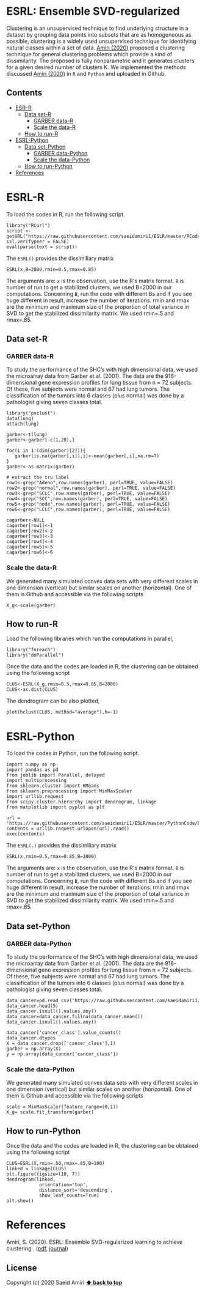 # ESRL: Ensemble SVD-regularized 
Clustering is an unsupervised technique to find underlying structure in a dataset by grouping
data points into subsets that are as homogeneous as possible, clustering is a widely used unsupervised technique for identifying natural classes within a set of data. [Amiri (2020)]() proposed a clustering technique for general clustering problems which provide a kind of dissimilarity. The proposed is fully nonparametric and it generates clusters for a given desired number of clusters K. 
We implemented the methods discussed [Amiri (2020)]() in `R` and `Python` and uploaded in Github.

## Contents
- [ESR-R](#esrl-r)
  - [Data set-R](#dataset-r)
    - [GARBER data-R](#garber-data-r)
    - [Scale the data-R](#scale-the-data-r)
  - [How to run-R](#how-to-run-r)
- [ESRL-Python](#esrl-python)
  - [Data set-Python](#dataset-python)
    - [GARBER data-Python](#garber-data-python)
    - [Scale the data-Python](#scale-the-data-python)
  - [How to run-Python](#how-to-run-python)
- [References](#references)

# ESRL-R
To load the codes in R, run the following script.
```
library("RCurl")
script <- getURL("https://raw.githubusercontent.com/saeidamiri1/ESLR/master/RCode/ESRL.R", ssl.verifypeer = FALSE)
eval(parse(text = script))
 ```
The ```ESRL()``` provides the dissimiliary matrix
```
ESRL(x,B=2000,rmin=0.5,rmax=0.85)
```

The arguments are: ```x``` is the observation, use the R's matrix format. ```B``` is number of run to get a stabilized clusters, we used B=2000 in our computations. Concerning ```B```, run the code with different Bs and if you see huge different in result, increase the number of iterations. rmin and rmax are the minimum and maximum size of the proportion of total variance in SVD to get the stabilized dissimilarity matrix. We used rmin=.5 and rmax=.85.


## Data set-R
###  GARBER data-R
To study the performance of the SHC’s with high dimensional data, we used the microarray data from Garber et al. (2001). The data are the 916-dimensional gene expression profiles for lung tissue from n = 72 subjects. Of these, five subjects were normal and 67 had lung tumors. The classification of the tumors into 6 classes (plus normal) was done by a pathologist giving seven classes total.

```
library("pvclust")
data(lung)
attach(lung)

garber<-t(lung)
garber<-garber[-c(1,20),]

for(i in 1:(dim(garber)[2])){
   garber[is.na(garber[,i]),i]<-mean(garber[,i],na.rm=T)
}
garber<-as.matrix(garber)

# extract the tru label
row1<-grep("Adeno",row.names(garber), perl=TRUE, value=FALSE)
row2<-grep("normal",row.names(garber), perl=TRUE, value=FALSE)
row3<-grep("SCLC",row.names(garber), perl=TRUE, value=FALSE)
row4<-grep("SCC",row.names(garber), perl=TRUE, value=FALSE)
row5<-grep("node",row.names(garber), perl=TRUE, value=FALSE)
row6<-grep("LCLC",row.names(garber), perl=TRUE, value=FALSE)

cagarber<-NULL
cagarber[row1]<-1
cagarber[row2]<-2
cagarber[row3]<-3
cagarber[row4]<-4
cagarber[row5]<-5
cagarber[row6]<-6
```

### Scale the data-R
We generated many simulated convex data sets with  very different scales in one dimension (vertical) but similar scales on another (horizontal). One of them is Github and accessible via the following scripts   

```
X_g<-scale(garber)
```

## How to run-R
Load the following libraries which run the computations in parallel,

```
library("foreach")
library("doParallel")
```
Once the data and the codes are loaded in R, the clustering can be obtained using the following script

```
CLUS<-ESRL(X_g,rmin=0.5,rmax=0.85,B=2000)
CLUS<-as.dist(CLUS)
```

The dendrogram can be also plotted,
```
plot(hclust(CLUS, method="average"),h=-1)
```



# ESRL-Python
To load the codes in Python, run the following script.
```
import numpy as np
import pandas as pd
from joblib import Parallel, delayed
import multiprocessing
from sklearn.cluster import KMeans
from sklearn.preprocessing import MinMaxScaler
import urllib.request
from scipy.cluster.hierarchy import dendrogram, linkage
from matplotlib import pyplot as plt

url = 'https://raw.githubusercontent.com/saeidamiri1/ESLR/master/PythonCode/ESRL.py'
contents = urllib.request.urlopen(url).read()
exec(contents)
 ```
The ```ESRL(.)``` provides the dissimiliary matrix
```
ESRL(x,rmin=0.5,rmax=0.85,B=2000)
```

The arguments are: ```x``` is the observation, use the R's matrix format. ```B``` is number of run to get a stabilized clusters, we used B=2000 in our computations. Concerning ```B```, run the code with different Bs and if you see huge different in result, increase the number of iterations. rmin and rmax are the minimum and maximum size of the proportion of total variance in SVD to get the stabilized dissimilarity matrix. We used rmin=.5 and rmax=.85.

## Data set-Python
###  GARBER data-Python
To study the performance of the SHC’s with high dimensional data, we used the microarray data from Garber et al. (2001). The data are the 916-dimensional gene expression profiles for lung tissue from n = 72 subjects. Of these, five subjects were normal and 67 had lung tumors. The classification of the tumors into 6 classes (plus normal) was done by a pathologist giving seven classes total.

```
data_cancer=pd.read_csv('https://raw.githubusercontent.com/saeidamiri1/saeidamiri1.github.io/master/public/general_data/class_lung_cancer/lung_cancer.csv',sep=';')
data_cancer.head(5)
data_cancer.isnull().values.any()
data_cancer=data_cancer.fillna(data_cancer.mean())
data_cancer.isnull().values.any()

data_cancer['cancer_class'].value_counts()
data_cancer.dtypes
X = data_cancer.drop(['cancer_class'],1)
garber = np.array(X)
y = np.array(data_cancer['cancer_class'])
```

### Scale the data-Python
We generated many simulated convex data sets with  very different scales in one dimension (vertical) but similar scales on another (horizontal). One of them is Github and accessible via the following scripts   

```
scale = MinMaxScaler(feature_range=(0,1))
X_g= scale.fit_transform(garber)
```

## How to run-Python
Once the data and the codes are loaded in R, the clustering can be obtained using the following script

```
CLUS=ESRL(X,rmin=.50,rmax=.85,B=100)
linked = linkage(CLUS)
plt.figure(figsize=(10, 7))
dendrogram(linked,
            orientation='top',
            distance_sort='descending',
            show_leaf_counts=True)
plt.show()
```


# References
Amiri, S. (2020). ESRL: Ensemble SVD-regularized learning to achieve clustering . ([pdf](), [journal]())

## License
Copyright (c) 2020 Saeid Amiri
**[⬆ back to top](#contents)**